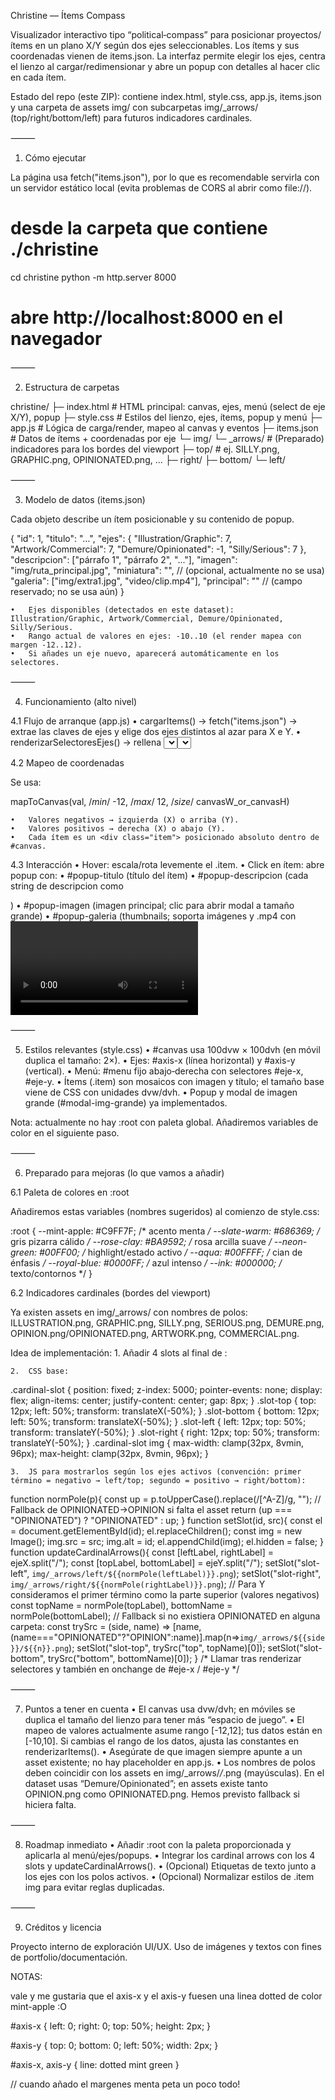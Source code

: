 Christine — Ítems Compass

Visualizador interactivo tipo “political‑compass” para posicionar proyectos/ítems en un plano X/Y según dos ejes seleccionables. Los ítems y sus coordenadas vienen de items.json. La interfaz permite elegir los ejes, centra el lienzo al cargar/redimensionar y abre un popup con detalles al hacer clic en cada ítem.

Estado del repo (este ZIP): contiene index.html, style.css, app.js, items.json y una carpeta de assets img/ con subcarpetas img/_arrows/ (top/right/bottom/left) para futuros indicadores cardinales.

⸻

1) Cómo ejecutar

La página usa fetch("items.json"), por lo que es recomendable servirla con un servidor estático local (evita problemas de CORS al abrir como file://).

# desde la carpeta que contiene ./christine
cd christine
python -m http.server 8000
# abre http://localhost:8000 en el navegador


⸻

2) Estructura de carpetas

christine/
├─ index.html          # HTML principal: canvas, ejes, menú (select de eje X/Y), popup
├─ style.css           # Estilos del lienzo, ejes, ítems, popup y menú
├─ app.js              # Lógica de carga/render, mapeo al canvas y eventos
├─ items.json          # Datos de ítems + coordenadas por eje
└─ img/
   └─ _arrows/         # (Preparado) indicadores para los bordes del viewport
      ├─ top/          # ej. SILLY.png, GRAPHIC.png, OPINIONATED.png, ...
      ├─ right/
      ├─ bottom/
      └─ left/


⸻

3) Modelo de datos (items.json)

Cada objeto describe un ítem posicionable y su contenido de popup.

{
  "id": 1,
  "titulo": "…",
  "ejes": {
    "Illustration/Graphic": 7,
    "Artwork/Commercial": 7,
    "Demure/Opinionated": -1,
    "Silly/Serious": 7
  },
  "descripcion": ["párrafo 1", "párrafo 2", "..."],
  "imagen": "img/ruta_principal.jpg",
  "miniatura": "",                  // (opcional, actualmente no se usa)
  "galeria": ["img/extra1.jpg", "video/clip.mp4"],
  "principal": ""                   // (campo reservado; no se usa aún)
}

	•	Ejes disponibles (detectados en este dataset): Illustration/Graphic, Artwork/Commercial, Demure/Opinionated, Silly/Serious.
	•	Rango actual de valores en ejes: -10..10 (el render mapea con margen -12..12).
	•	Si añades un eje nuevo, aparecerá automáticamente en los selectores.

⸻

4) Funcionamiento (alto nivel)

4.1 Flujo de arranque (app.js)
	•	cargarItems() → fetch("items.json") → extrae las claves de ejes y elige dos ejes distintos al azar para X e Y.
	•	renderizarSelectoresEjes() → rellena <select id="eje-x"> y <select id="eje-y"> evitando duplicados. Si el usuario elige el mismo eje en ambos, el código corrige automáticamente para que sean distintos.
	•	renderizarItems() → limpia y posiciona cada .item según los valores del ítem en los ejes elegidos.
	•	centrarScroll(true/false) → centra el viewport sobre el centro del #canvas (en carga y en resize).

4.2 Mapeo de coordenadas

Se usa:

mapToCanvas(val, /*min*/ -12, /*max*/ 12, /*size*/ canvasW_or_canvasH)

	•	Valores negativos → izquierda (X) o arriba (Y).
	•	Valores positivos → derecha (X) o abajo (Y).
	•	Cada ítem es un <div class="item"> posicionado absoluto dentro de #canvas.

4.3 Interacción
	•	Hover: escala/rota levemente el .item.
	•	Click en ítem: abre popup con:
	•	#popup-titulo (título del ítem)
	•	#popup-descripcion (cada string de descripcion como <p>)
	•	#popup-imagen (imagen principal; clic para abrir modal a tamaño grande)
	•	#popup-galeria (thumbnails; soporta imágenes y .mp4 con <video controls>)
	•	Cerrar: botón × o clic en fondo del popup/modal.

⸻

5) Estilos relevantes (style.css)
	•	#canvas usa 100dvw × 100dvh (en móvil duplica el tamaño: 2×).
	•	Ejes: #axis-x (línea horizontal) y #axis-y (vertical).
	•	Menú: #menu fijo abajo‑derecha con selectores #eje-x, #eje-y.
	•	Ítems (.item) son mosaicos con imagen y título; el tamaño base viene de CSS con unidades dvw/dvh.
	•	Popup y modal de imagen grande (#modal-img-grande) ya implementados.

Nota: actualmente no hay :root con paleta global. Añadiremos variables de color en el siguiente paso.

⸻

6) Preparado para mejoras (lo que vamos a añadir)

6.1 Paleta de colores en :root

Añadiremos estas variables (nombres sugeridos) al comienzo de style.css:

:root {
  --mint-apple:   #C9FF7F; /* acento menta */
  --slate-warm:   #686369; /* gris pizarra cálido */
  --rose-clay:    #BA9592; /* rosa arcilla suave */
  --neon-green:   #00FF00; /* highlight/estado activo */
  --aqua:         #00FFFF; /* cian de énfasis */
  --royal-blue:   #0000FF; /* azul intenso */
  --ink:          #000000; /* texto/contornos */
}

6.2 Indicadores cardinales (bordes del viewport)

Ya existen assets en img/_arrows/ con nombres de polos: ILLUSTRATION.png, GRAPHIC.png, SILLY.png, SERIOUS.png, DEMURE.png, OPINION.png/OPINIONATED.png, ARTWORK.png, COMMERCIAL.png.

Idea de implementación:
	1.	Añadir 4 slots al final de <body>:

<div id="slot-top"    class="cardinal-slot slot-top"    hidden></div>
<div id="slot-right"  class="cardinal-slot slot-right"  hidden></div>
<div id="slot-bottom" class="cardinal-slot slot-bottom" hidden></div>
<div id="slot-left"   class="cardinal-slot slot-left"   hidden></div>

	2.	CSS base:

.cardinal-slot {
  position: fixed; z-index: 5000; pointer-events: none;
  display: flex; align-items: center; justify-content: center; gap: 8px;
}
.slot-top    { top:    12px; left: 50%; transform: translateX(-50%); }
.slot-bottom { bottom: 12px; left: 50%; transform: translateX(-50%); }
.slot-left   { left:   12px; top: 50%; transform: translateY(-50%); }
.slot-right  { right:  12px; top: 50%; transform: translateY(-50%); }
.cardinal-slot img { max-width: clamp(32px, 8vmin, 96px); max-height: clamp(32px, 8vmin, 96px); }

	3.	JS para mostrarlos según los ejes activos (convención: primer término = negativo → left/top; segundo = positivo → right/bottom):

function normPole(p){
  const up = p.toUpperCase().replace(/[^A-Z]/g, "");
  // Fallback de OPINIONATED→OPINION si falta el asset
  return (up === "OPINIONATED") ? "OPINIONATED" : up;
}
function setSlot(id, src){
  const el = document.getElementById(id);
  el.replaceChildren(); const img = new Image(); img.src = src; img.alt = id; el.appendChild(img);
  el.hidden = false;
}
function updateCardinalArrows(){
  const [leftLabel, rightLabel] = ejeX.split("/");
  const [topLabel,  bottomLabel] = ejeY.split("/");
  setSlot("slot-left",   `img/_arrows/left/${{normPole(leftLabel)}}.png`);
  setSlot("slot-right",  `img/_arrows/right/${{normPole(rightLabel)}}.png`);
  // Para Y consideramos el primer término como la parte superior (valores negativos)
  const topName = normPole(topLabel), bottomName = normPole(bottomLabel);
  // Fallback si no existiera OPINIONATED en alguna carpeta:
  const trySrc = (side, name) => [name, (name==="OPINIONATED"?"OPINION":name)].map(n=>`img/_arrows/${{side}}/${{n}}.png`);
  setSlot("slot-top",    trySrc("top", topName)[0]);
  setSlot("slot-bottom", trySrc("bottom", bottomName)[0]);
}
/* Llamar tras renderizar selectores y también en onchange de #eje-x / #eje-y */


⸻

7) Puntos a tener en cuenta
	•	El canvas usa dvw/dvh; en móviles se duplica el tamaño del lienzo para tener más “espacio de juego”.
	•	El mapeo de valores actualmente asume rango [-12,12]; tus datos están en [-10,10]. Si cambias el rango de los datos, ajusta las constantes en renderizarItems().
	•	Asegúrate de que imagen siempre apunte a un asset existente; no hay placeholder en app.js.
	•	Los nombres de polos deben coincidir con los assets en img/_arrows/*/*.png (mayúsculas). En el dataset usas “Demure/Opinionated”; en assets existe tanto OPINION.png como OPINIONATED.png. Hemos previsto fallback si hiciera falta.

⸻

8) Roadmap inmediato
	•	Añadir :root con la paleta proporcionada y aplicarla al menú/ejes/popups.
	•	Integrar los cardinal arrows con los 4 slots y updateCardinalArrows().
	•	(Opcional) Etiquetas de texto junto a los ejes con los polos activos.
	•	(Opcional) Normalizar estilos de .item img para evitar reglas duplicadas.

⸻

9) Créditos y licencia

Proyecto interno de exploración UI/UX. Uso de imágenes y textos con fines de portfolio/documentación.




NOTAS:

vale y me gustaria que el axis-x y el axis-y fuesen una linea dotted de color mint-apple :O 

#axis-x {
  left: 0;
  right: 0;
  top: 50%;
  height: 2px;
}

#axis-y {
  top: 0;
  bottom: 0;
  left: 50%;
  width: 2px;
}

#axis-x, axis-y {
  line: dotted mint green 
}


// cuando añado el margenes menta peta un poco todo! 